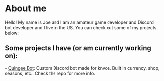 <h1>About me</h1>
<p>Hello! My name is Joe and I am an amateur game developer and Discord bot developer and I live in the US. You can check out some of my projects below:</p>
<h2>Some projects I have (or am currently working on):</h2>
 - <a href="https://github.com/NomadApplications/QuingeeBot">Quingee Bot</a>: Custom Discord bot made for knvoa. Built in currency, shop, seasons, etc.. Check the repo for more info.
